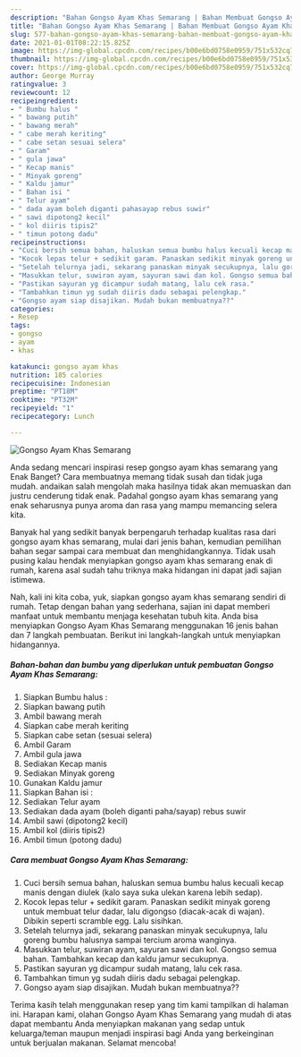 ```yaml
---
description: "Bahan Gongso Ayam Khas Semarang | Bahan Membuat Gongso Ayam Khas Semarang Yang Mudah Dan Praktis"
title: "Bahan Gongso Ayam Khas Semarang | Bahan Membuat Gongso Ayam Khas Semarang Yang Mudah Dan Praktis"
slug: 577-bahan-gongso-ayam-khas-semarang-bahan-membuat-gongso-ayam-khas-semarang-yang-mudah-dan-praktis
date: 2021-01-01T08:22:15.825Z
image: https://img-global.cpcdn.com/recipes/b00e6bd0758e0959/751x532cq70/gongso-ayam-khas-semarang-foto-resep-utama.jpg
thumbnail: https://img-global.cpcdn.com/recipes/b00e6bd0758e0959/751x532cq70/gongso-ayam-khas-semarang-foto-resep-utama.jpg
cover: https://img-global.cpcdn.com/recipes/b00e6bd0758e0959/751x532cq70/gongso-ayam-khas-semarang-foto-resep-utama.jpg
author: George Murray
ratingvalue: 3
reviewcount: 12
recipeingredient:
- " Bumbu halus "
- " bawang putih"
- " bawang merah"
- " cabe merah keriting"
- " cabe setan sesuai selera"
- " Garam"
- " gula jawa"
- " Kecap manis"
- " Minyak goreng"
- " Kaldu jamur"
- " Bahan isi "
- " Telur ayam"
- " dada ayam boleh diganti pahasayap rebus suwir"
- " sawi dipotong2 kecil"
- " kol diiris tipis2"
- " timun potong dadu"
recipeinstructions:
- "Cuci bersih semua bahan, haluskan semua bumbu halus kecuali kecap manis dengan diulek (kalo saya suka ulekan karena lebih sedap)."
- "Kocok lepas telur + sedikit garam. Panaskan sedikit minyak goreng untuk membuat telur dadar, lalu digongso (diacak-acak di wajan). Dibikin seperti scramble egg. Lalu sisihkan."
- "Setelah telurnya jadi, sekarang panaskan minyak secukupnya, lalu goreng bumbu halusnya sampai tercium aroma wanginya."
- "Masukkan telur, suwiran ayam, sayuran sawi dan kol. Gongso semua bahan. Tambahkan kecap dan kaldu jamur secukupnya."
- "Pastikan sayuran yg dicampur sudah matang, lalu cek rasa."
- "Tambahkan timun yg sudah diiris dadu sebagai pelengkap."
- "Gongso ayam siap disajikan. Mudah bukan membuatnya??"
categories:
- Resep
tags:
- gongso
- ayam
- khas

katakunci: gongso ayam khas 
nutrition: 185 calories
recipecuisine: Indonesian
preptime: "PT18M"
cooktime: "PT32M"
recipeyield: "1"
recipecategory: Lunch

---
```



![Gongso Ayam Khas Semarang](https://img-global.cpcdn.com/recipes/b00e6bd0758e0959/751x532cq70/gongso-ayam-khas-semarang-foto-resep-utama.jpg)

Anda sedang mencari inspirasi resep gongso ayam khas semarang yang Enak Banget? Cara membuatnya memang tidak susah dan tidak juga mudah. andaikan salah mengolah maka hasilnya tidak akan memuaskan dan justru cenderung tidak enak. Padahal gongso ayam khas semarang yang enak seharusnya punya aroma dan rasa yang mampu memancing selera kita.



Banyak hal yang sedikit banyak berpengaruh terhadap kualitas rasa dari gongso ayam khas semarang, mulai dari jenis bahan, kemudian pemilihan bahan segar sampai cara membuat dan menghidangkannya. Tidak usah pusing kalau hendak menyiapkan gongso ayam khas semarang enak di rumah, karena asal sudah tahu triknya maka hidangan ini dapat jadi sajian istimewa.


Nah, kali ini kita coba, yuk, siapkan gongso ayam khas semarang sendiri di rumah. Tetap dengan bahan yang sederhana, sajian ini dapat memberi manfaat untuk membantu menjaga kesehatan tubuh kita. Anda bisa menyiapkan Gongso Ayam Khas Semarang menggunakan 16 jenis bahan dan 7 langkah pembuatan. Berikut ini langkah-langkah untuk menyiapkan hidangannya.

<!--inarticleads1-->

##### Bahan-bahan dan bumbu yang diperlukan untuk pembuatan Gongso Ayam Khas Semarang:

1. Siapkan  Bumbu halus :
1. Siapkan  bawang putih
1. Ambil  bawang merah
1. Siapkan  cabe merah keriting
1. Siapkan  cabe setan (sesuai selera)
1. Ambil  Garam
1. Ambil  gula jawa
1. Sediakan  Kecap manis
1. Sediakan  Minyak goreng
1. Gunakan  Kaldu jamur
1. Siapkan  Bahan isi :
1. Sediakan  Telur ayam
1. Sediakan  dada ayam (boleh diganti paha/sayap) rebus suwir
1. Ambil  sawi (dipotong2 kecil)
1. Ambil  kol (diiris tipis2)
1. Ambil  timun (potong dadu)




<!--inarticleads2-->

##### Cara membuat Gongso Ayam Khas Semarang:

1. Cuci bersih semua bahan, haluskan semua bumbu halus kecuali kecap manis dengan diulek (kalo saya suka ulekan karena lebih sedap).
1. Kocok lepas telur + sedikit garam. Panaskan sedikit minyak goreng untuk membuat telur dadar, lalu digongso (diacak-acak di wajan). Dibikin seperti scramble egg. Lalu sisihkan.
1. Setelah telurnya jadi, sekarang panaskan minyak secukupnya, lalu goreng bumbu halusnya sampai tercium aroma wanginya.
1. Masukkan telur, suwiran ayam, sayuran sawi dan kol. Gongso semua bahan. Tambahkan kecap dan kaldu jamur secukupnya.
1. Pastikan sayuran yg dicampur sudah matang, lalu cek rasa.
1. Tambahkan timun yg sudah diiris dadu sebagai pelengkap.
1. Gongso ayam siap disajikan. Mudah bukan membuatnya??




Terima kasih telah menggunakan resep yang tim kami tampilkan di halaman ini. Harapan kami, olahan Gongso Ayam Khas Semarang yang mudah di atas dapat membantu Anda menyiapkan makanan yang sedap untuk keluarga/teman maupun menjadi inspirasi bagi Anda yang berkeinginan untuk berjualan makanan. Selamat mencoba!
